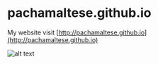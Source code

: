 # pachamaltese.github.io

My website visit [http://pachamaltese.github.io](http://pachamaltese.github.io)

![alt text](http://mirrors.creativecommons.org/presskit/buttons/88x31/png/by-nc-sa.png "Under Creative Commons license")
